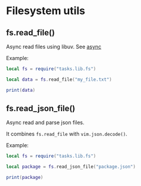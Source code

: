 # Filesystem utils

## fs.read_file()

Async read files using libuv. See [async](./async.md)

Example:

```lua
local fs = require("tasks.lib.fs")

local data = fs.read_file("my_file.txt")

print(data)
```

## fs.read_json_file()

Async read and parse json files.

It combines `fs.read_file` with `vim.json.decode()`.

Example:

```lua
local fs = require("tasks.lib.fs")

local package = fs.read_json_file("package.json")

print(package)
```
